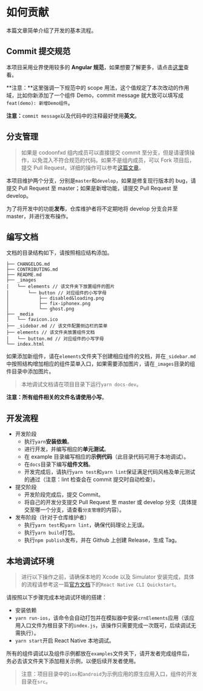 # 如何贡献

本篇文章简单介绍了开发的基本流程。

## Commit 提交规范

本项目采用业界使用较多的 **Angular 规范**，如果想要了解更多，请点击[这里](http://www.ruanyifeng.com/blog/2016/01/commit_message_change_log.html)查看。

**注意：**这里强调一下规范中的 scope 用法，这个值规定了本次改动的作用域，比如你新添加了一个组件 Demo，commit message 就大致可以填写成`feat(demo): 新增Demo组件`。

**注意：**`commit message`以及代码中的注释最好使用**英文**。

## 分支管理

> 如果是 codoonfxd 组内成员可以直接提交 commit 至分支，但是请谨慎操作，以免混入不符合规范的代码。如果不是组内成员，可以 Fork 项目后，提交 Pull Request，详细的操作可以参考[这篇文章](https://segmentfault.com/a/1190000000736629)。

本项目维护两个分支，分别是`master`和`develop`，如果是修复现行版本的 bug，请提交 Pull Request 至 master；如果是新增功能，请提交 Pull Request 至 develop。

为了将开发中的功能**发布**，仓库维护者将不定期地将 develop 分支合并至 master，并进行发布操作。

## 编写文档

文档的目录结构如下，请按照相应结构添加。

```
├── CHANGELOG.md
├── CONTRIBUTING.md
├── README.md
├── _images
│   └── elements // 该文件夹下放置组件的图片
│       └── button // 对应组件的小写字母
│           ├── disabled&loading.png
│           ├── fix-iphonex.png
│           └── ghost.png
├── _media
│   └── favicon.ico
├── _sidebar.md // 该文件配置侧边栏的菜单
├── elements // 该文件夹放置组件文档
│   └── button.md // 对应组件的小写字母
└── index.html
```

如果添加新组件，请在`elements`文件夹下创建相应组件的文档，并在`_sidebar.md`中按照结构增加相应的组件菜单入口，如果需要添加图片，请在`_images`目录的组件目录中添加图片。

> 本地调试文档请在项目目录下运行`yarn docs-dev`。

**注意：**所有组件相关的文件名请使用**小写**。

## 开发流程

- 开发阶段
  - 执行`yarn`**安装依赖**。
  - 进行开发，并编写相应的**单元测试**。
  - 在 example 目录编写相应的**示例代码**（此目录代码可用于本地调试）。
  - 在`docs`目录下编写**组件文档**。
  - 开发完成后，请执行`yarn test`和`yarn lint`保证满足代码风格及单元测试的通过（注意：lint 检查会在 commit 提交时自动检查）。
- 提交阶段
  - 开发阶段完成后，提交 Commit。
  - 将自己的开发分支提交 Pull Request 至 master 或 develop 分支（具体提交至哪一个分支，请查看`分支管理`的内容）。
- 发布阶段（针对于仓库维护者）
  - 执行`yarn test`和`yarn lint`，确保代码理论上无误。
  - 执行`yarn build`打包。
  - 执行`npm publish`发布，并在 Github 上创建 Release，生成 Tag。

## 本地调试环境

> 进行以下操作之前，请确保本地的 Xcode 以及 Simulator 安装完成，具体的流程请参考这一篇[官方文档](https://facebook.github.io/react-native/docs/getting-started)下的`React Native CLI Quickstart`。

请按照以下步骤完成本地调试环境的搭建：

- 安装依赖
- `yarn run-ios`，该命令会自动打包并在模拟器中安装`crnElements`应用（该应用入口文件为根目录下的`index.js`，该操作只需要完成一次既可，后续调试无需执行）。
- `yarn start`开启 React Native 本地调试。

所有的组件调试以及组件示例都放在`examples`文件夹下，请开发者完成组件后，务必去该文件夹下添加相关示例，以便后续开发者使用。

> 注意：项目目录中的`ios`和`android`为示例应用的原生应用入口，组件的开发目录在`src`。
